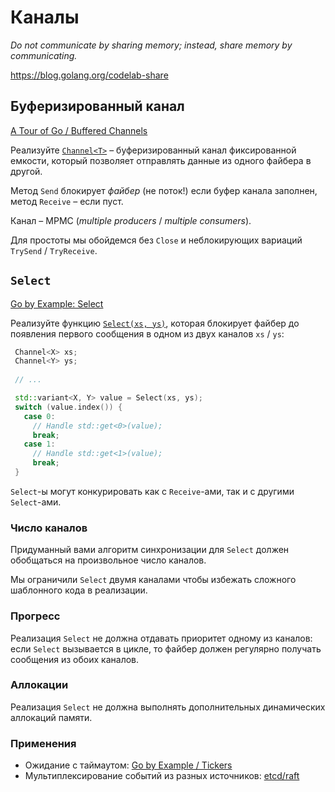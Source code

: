 # Каналы

_Do not communicate by sharing memory; instead, share memory by communicating._

https://blog.golang.org/codelab-share

## Буферизированный канал

[A Tour of Go / Buffered Channels](https://tour.golang.org/concurrency/3)

Реализуйте [`Channel<T>`](mtf/fibers/sync/channel.hpp) – буферизированный канал фиксированной емкости, который позволяет отправлять данные из одного файбера в другой.

Метод `Send` блокирует _файбер_ (не поток!) если буфер канала заполнен, метод `Receive` – если пуст.

Канал – MPMC (_multiple producers_ / _multiple consumers_).

Для простоты мы обойдемся без `Close` и неблокирующих вариаций `TrySend` / `TryReceive`.

## `Select`

[Go by Example: Select](https://gobyexample.com/select)

Реализуйте функцию [`Select(xs, ys)`](mtf/fibers/sync/select.hpp), которая блокирует файбер до появления первого сообщения в одном из двух каналов `xs` / `ys`:

```cpp
 Channel<X> xs;
 Channel<Y> ys;
 
 // ...

 std::variant<X, Y> value = Select(xs, ys);
 switch (value.index()) {
   case 0:
     // Handle std::get<0>(value);
     break;
   case 1:
     // Handle std::get<1>(value);
     break;
 }
```

`Select`-ы могут конкурировать как с `Receive`-ами, так и с другими `Select`-ами. 

### Число каналов

Придуманный вами алгоритм синхронизации для `Select` должен обобщаться на произвольное число каналов.

Мы ограничили `Select` двумя каналами чтобы избежать сложного шаблонного кода в реализации.

### Прогресс

Реализация `Select` не должна отдавать приоритет одному из каналов: если `Select` вызывается в цикле, то файбер должен регулярно получать сообщения из обоих каналов.

### Аллокации

Реализация `Select` не должна выполнять дополнительных динамических аллокаций памяти.

### Применения

- Ожидание с таймаутом: [Go by Example / Tickers](https://gobyexample.com/tickers)
- Мультиплексирование событий из разных источников: [etcd/raft](https://github.com/etcd-io/etcd/blob/bd4f8e2b6c6a0bdcd52f4593f68d9f2415ab5293/raft/node.go#L341)